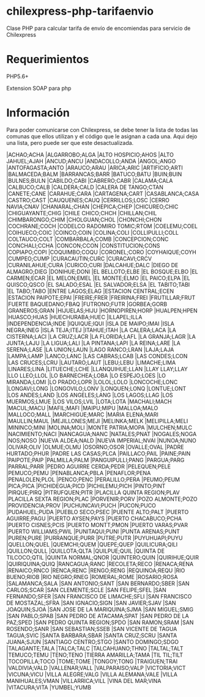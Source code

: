 # chilexpress-php-tarifaenvio
<p>Clase PHP para calcular tarifa de envío de encomiendas para servicio de Chilexpress</p>

# Requerimientos
<p>PHP5.6+</p>
<p>Extension SOAP para php</p>

# Información
<p>Para poder comunicarse con Chilexpress, se debe tener la lista de todas las comunas que ellos utilizan y el código
que le asignan a cada una. Aqui dejo una lista, pero puede ser que este desactualizada.</p>

|ACHAO;ACHA
|ALGARROBO;ALGA
|ALTO HOSPICIO;AHOS
|ALTO JAHUEL;AJAH
|ANCUD;ANCU
|ANDACOLLO;ANDA
|ANGOL;ANGO
|ANTOFAGASTA;ANTO
|ARAUCO;ARAU
|ARICA;ARIC
|ARTIFICIO;ARTI
|BALMACEDA;BALM
|BARRANCAS;BARR
|BATUCO;BATU
|BUIN;BUIN
|BULNES;BULN
|CABILDO;CABI
|CABRERO;CABR
|CALAMA;CALA
|CALBUCO;CALB
|CALDERA;CALD
|CALERA DE TANGO;CTAN
|CANETE;CANE
|CARAHUE;CARA
|CARTAGENA;CART
|CASABLANCA;CASA
|CASTRO;CAST
|CAUQUENES;CAUQ
|CERRILLOS;LOSC
|CERRO NAVIA;CNAV
|CHANARAL;CHAN
|CHEPICA;CHEP
|CHICUREO;CHIC
|CHIGUAYANTE;CHIG
|CHILE CHICO;CHCH
|CHILLAN;CHIL
|CHIMBARONGO;CHIM
|CHOLGUAN;CHOL
|CHONCHI;CHON
|COCHRANE;COCH
|CODELCO RADOMIRO TOMIC;RTOM
|COELEMU;COEL
|COIHUECO;COIC
|COINCO;COIN
|COLINA;COLI
|COLLIPULLI;COLL
|COLTAUCO;COLT
|COMBARBALA;COMB
|CONCEPCION;CONC
|CONCHALI;CCHA
|CONCON;CCON
|CONSTITUCION;CONS
|COPIAPO;COPI
|COQUIMBO;COQU
|CORONEL;CORO
|COYHAIQUE;COYH
|CUMPEO;CUMP
|CURACAUTIN;CURC
|CURACAVI;CRCV
|CURANILAHUE;CURA
|CURICO;CURI
|DALCAHUE;DALC
|DIEGO DE ALMAGRO;DIEG
|DONIHUE;DONI
|EL BELLOTO;ELBE
|EL BOSQUE;ELBO
|EL CARMEN;ECAR
|EL MELON;EMEL
|EL MONTE;ELMO
|EL PAICO;ELPA
|EL QUISCO;QSCO
|EL SALADO;ESAL
|EL SALVADOR;ELSA
|EL TABITO;TABI
|EL TABO;TABO
|ENTRE LAGOS;ELAG
|ESTACION CENTRAL;ECEN
|ESTACION PAIPOTE;EPAI
|FREIRE;FRER
|FREIRINA;FREI
|FRUTILLAR;FRUT
|FUERTE BAQUEDANO;FBAQ
|FUTRONO;FUTR
|GORBEA;GORB
|GRANEROS;GRAN
|HIJUELAS;HIJU
|HORNOPIREN;HORP
|HUALPEN;HPEN
|HUASCO;HUAS
|HUECHURABA;HUEC
|ILLAPEL;ILLA
|INDEPENDENCIA;INDE
|IQUIQUE;IQUI
|ISLA DE MAIPO;IMAI
|ISLA NEGRA;INEG
|ISLA TEJA;ITEJ
|ITAHUE;ITAH
|LA CALERA;LACA
|LA CISTERNA;LACI
|LA CRUZ;LACR
|LA FLORIDA;LAFL
|LA GRANJA;LAGR
|LA JUNTA;LAJU
|LA LIGUA;LALI
|LA PINTANA;LAPI
|LA REINA;LARE
|LA SERENA;LASE
|LA UNION;LAUN
|LAGO RANCO;LRAN
|LAJA;LAJA
|LAMPA;LAMP
|LANCO;LANC
|LAS CABRAS;LCAB
|LAS CONDES;LCON
|LAS CRUCES;LCRU
|LAUTARO;LAUT
|LEBU;LEBU
|LIMACHE;LIMA
|LINARES;LINA
|LITUECHE;LCHE
|LLANQUIHUE;LLAN
|LLAY LLAY;LLAY
|LLO LLEO;LLOL
|LO BARNECHEA;LOBA
|LO ESPEJO;LOES
|LO MIRANDA;LOMI
|LO PRADO;LOPR
|LOLOL;LOLO
|LONCOCHE;LONC
|LONGAVI;LONG
|LONGOVILO;LONV
|LONQUEN;LONQ
|LONTUE;LONT
|LOS ANDES;LAND
|LOS ANGELES;LANG
|LOS LAGOS;LLAG
|LOS MUERMOS;LMUE
|LOS VILOS;LVIL
|LOTA;LOTA
|MACHALI;MACH
|MACUL;MACU
|MAFIL;MAFI
|MAIPU;MIPU
|MALLOA;MALO
|MALLOCO;MALL
|MARCHIGUE;MARC
|MARIA ELENA;MARI
|MAULLIN;MAUL
|MEJILLONES;MEJI
|MELINKA;MELK
|MELIPILLA;MELI
|MININCO;MINI
|MOLINA;MOLI
|MONTE PATRIA;MOPA
|MULCHEN;MULC
|NACIMIENTO;NACI
|NANCAGUA;NANC
|NATALES;PNAT
|NOGALES;NOGA
|NOS;NOSO
|NUEVA ALDEA;NALD
|NUEVA IMPERIAL;NVAI
|NUNOA;NUNO
|OLIVAR;OLIV
|OLMUE;OLMU
|OSORNO;OSOR
|OVALLE;OVAL
|PADRE HURTADO;PHUR
|PADRE LAS CASAS;PLCA
|PAILLACO;PAIL
|PAINE;PAIN
|PAIPOTE;PAIP
|PALMILLA;PALM
|PANGUIPULLI;PANG
|PARGUA;PARG
|PARRAL;PARR
|PEDRO AGUIRRE CERDA;PEDR
|PELEQUEN;PELE
|PEMUCO;PEMU
|PENABLANCA;PBLA
|PENAFLOR;PENA
|PENALOLEN;PLOL
|PENCO;PENC
|PERALILLO;PERA
|PEUMO;PEUM
|PICA;PICA
|PICHIDEGUA;PICD
|PICHILEMU;PICH
|PINTO;PINT
|PIRQUE;PIRQ
|PITRUFQUEN;PITR
|PLACILLA QUINTA REGION;PLAV
|PLACILLA SEXTA REGION;PLAC
|PORVENIR;PORV
|POZO ALMONTE;POZO
|PROVIDENCIA;PROV
|PUCHUNCAVI;PUCH
|PUCON;PUCO
|PUDAHUEL;PUDA
|PUEBLO SECO;PSEC
|PUENTE ALTO;PALT
|PUERTO AGUIRRE;PAGU
|PUERTO AYSEN;PAYS
|PUERTO CHACABUCO;PCHA
|PUERTO CISNES;PCIS
|PUERTO MONTT;PMON
|PUERTO VARAS;PVAR
|PUERTO WILLIAMS;PWIL
|PUNITAQUI;PUNI
|PUNTA ARENAS;PUNT
|PUREN;PURE
|PURRANQUE;PURR
|PUTRE;PUTR
|PUYUHUAPI;PUYU
|QUELLON;QUEL
|QUEMCHI;QUEM
|QUEPE;QUEP
|QUILICURA;QILI
|QUILLON;QULL
|QUILLOTA;QLTA
|QUILPUE;QUIL
|QUINTA DE TILCOCO;QTIL
|QUINTA NORMAL;QNOR
|QUINTERO;QUIN
|QUIRIHUE;QUIR
|QUIRIQUINA;QUIQ
|RANCAGUA;RANC
|RECOLETA;RECO
|RENACA;RENA
|RENAICO;RNCO
|RENCA;RENC
|RENGO;RENG
|REQUINOA;REQU
|RIO BUENO;RIOB
|RIO NEGRO;RNEG
|ROMERAL;ROME
|ROSARIO;ROSA
|SALAMANCA;SALA
|SAN ANTONIO;SANT
|SAN BERNARDO;SBER
|SAN CARLOS;SCAR
|SAN CLEMENTE;SCLE
|SAN FELIPE;SFEL
|SAN FERNANDO;SFER
|SAN FRANCISCO DE LIMACHE;SFLI
|SAN FRANCISCO DE MOSTAZAL;SFRA
|SAN IGNACIO;SIGN
|SAN JAVIER;SJAV
|SAN JOAQUIN;SJOA
|SAN JOSE DE LA MARIQUINA;SJMA
|SAN MIGUEL;SMIG
|SAN PABLO;SPAB
|SAN PEDRO DE ATACAMA;SPAT
|SAN PEDRO DE LA PAZ;SPED
|SAN PEDRO QUINTA REGION;SPDO
|SAN RAMON;SRAM
|SAN ROSENDO;SANR
|SAN SEBASTIAN;SSEB
|SAN VICENTE DE TAGUA TAGUA;SVIC
|SANTA BARBARA;SBAR
|SANTA CRUZ;SCRU
|SANTA JUANA;SJUN
|SANTIAGO CENTRO;STGO
|SANTO DOMINGO;SDGO
|TALAGANTE;TALA
|TALCA;TALC
|TALCAHUANO;THNO
|TALTAL;TALT
|TEMUCO;TEMU
|TENO;TENO
|TIERRA AMARILLA;TAMA
|TIL TIL;TILT
|TOCOPILLA;TOCO
|TOME;TOME
|TONGOY;TONG
|TRAIGUEN;TRAI
|VALDIVIA;VALD
|VALLENAR;VALL
|VALPARAISO;VALP
|VICTORIA;VICT
|VICUNA;VICU
|VILLA ALEGRE;VALG
|VILLA ALEMANA;VALE
|VILLA MANIHUALES;VMAN
|VILLARRICA;VILL
|VINA DEL MAR;VINA
|VITACURA;VITA
|YUMBEL;YUMB
